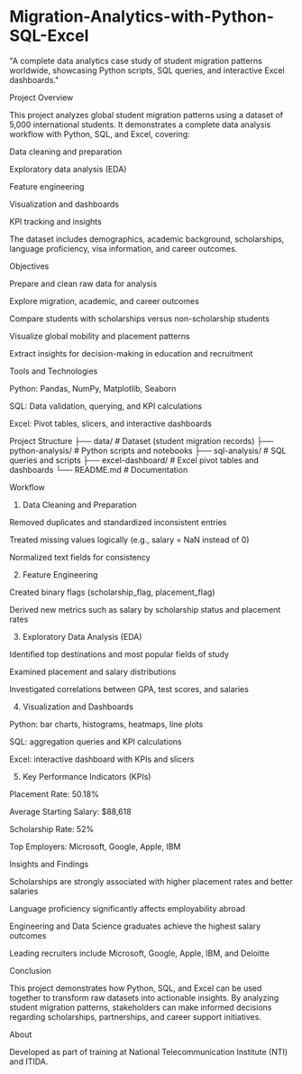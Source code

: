 # Migration-Analytics-with-Python-SQL-Excel
"A complete data analytics case study of student migration patterns worldwide, showcasing Python scripts, SQL queries, and interactive Excel dashboards."

Project Overview

This project analyzes global student migration patterns using a dataset of 5,000 international students. It demonstrates a complete data analysis workflow with Python, SQL, and Excel, covering:

Data cleaning and preparation

Exploratory data analysis (EDA)

Feature engineering

Visualization and dashboards

KPI tracking and insights

The dataset includes demographics, academic background, scholarships, language proficiency, visa information, and career outcomes.

Objectives

Prepare and clean raw data for analysis

Explore migration, academic, and career outcomes

Compare students with scholarships versus non-scholarship students

Visualize global mobility and placement patterns

Extract insights for decision-making in education and recruitment

Tools and Technologies

Python: Pandas, NumPy, Matplotlib, Seaborn

SQL: Data validation, querying, and KPI calculations

Excel: Pivot tables, slicers, and interactive dashboards

Project Structure
├── data/                  # Dataset (student migration records)
├── python-analysis/       # Python scripts and notebooks
├── sql-analysis/          # SQL queries and scripts
├── excel-dashboard/       # Excel pivot tables and dashboards
└── README.md              # Documentation

Workflow
1. Data Cleaning and Preparation

Removed duplicates and standardized inconsistent entries

Treated missing values logically (e.g., salary = NaN instead of 0)

Normalized text fields for consistency

2. Feature Engineering

Created binary flags (scholarship_flag, placement_flag)

Derived new metrics such as salary by scholarship status and placement rates

3. Exploratory Data Analysis (EDA)

Identified top destinations and most popular fields of study

Examined placement and salary distributions

Investigated correlations between GPA, test scores, and salaries

4. Visualization and Dashboards

Python: bar charts, histograms, heatmaps, line plots

SQL: aggregation queries and KPI calculations

Excel: interactive dashboard with KPIs and slicers

5. Key Performance Indicators (KPIs)

Placement Rate: 50.18%

Average Starting Salary: $88,618

Scholarship Rate: 52%

Top Employers: Microsoft, Google, Apple, IBM

Insights and Findings

Scholarships are strongly associated with higher placement rates and better salaries

Language proficiency significantly affects employability abroad

Engineering and Data Science graduates achieve the highest salary outcomes

Leading recruiters include Microsoft, Google, Apple, IBM, and Deloitte

Conclusion

This project demonstrates how Python, SQL, and Excel can be used together to transform raw datasets into actionable insights.
By analyzing student migration patterns, stakeholders can make informed decisions regarding scholarships, partnerships, and career support initiatives.

About

Developed as part of training at National Telecommunication Institute (NTI) and ITIDA.
